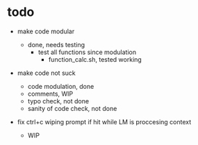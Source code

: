 # todo
- make code modular
    - done, needs testing
        - test all functions since modulation
            - function_calc.sh, tested working

- make code not suck
    - code modulation, done
    - comments, WIP
    - typo check, not done
    - sanity of code check, not done
- fix ctrl+c wiping prompt if hit while LM is proccesing context
    - WIP
